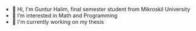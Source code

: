 - 👋 Hi, I'm Guntur Halim, final semester student from Mikroskil University
- 👀 I’m interested in Math and Programming
- 🌱 I'm currently working on my thesis

<!---
Guntur-Halim/Guntur-Halim is a ✨ special ✨ repository because its `README.md` (this file) appears on your GitHub profile.
You can click the Preview link to take a look at your changes.
--->

